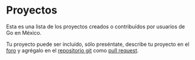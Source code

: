 # Proyectos

Esta es una lista de los proyectos creados o contribuídos por usuarios de Go en
México.

Tu proyecto puede ser incluído, sólo preséntate, describe tu proyecto en el
[foro][1] y agrégalo en el
[repositorio git](http://github.com/menteslibres/golang.mx) como
[pull request][2].

[1]: https://groups.google.com/forum/?fromgroups=#!forum/golang-mx
[2]: https://help.github.com/articles/using-pull-requests
